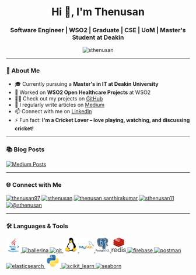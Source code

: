 <h1 align="center">Hi 👋, I'm Thenusan</h1>
<h3 align="center">Software Engineer | WSO2 | Graduate | CSE | UoM | Master's Student at Deakin</h3>

<p align="center">
  <img src="https://komarev.com/ghpvc/?username=sthenusan&label=Profile%20views&color=0e75b6&style=flat" alt="sthenusan" />
</p>

---

### 🚀 About Me  
- 🎓 Currently pursuing a **Master's in IT at Deakin University**  
- 🔭 Worked on **WSO2 Open Healthcare Projects** at WSO2  
- 👨‍💻 Check out my projects on [GitHub](https://github.com/sthenusan)  
- 📝 I regularly write articles on [Medium](https://theenuusan.medium.com/)  
- 📫 Connect with me on [LinkedIn](https://www.linkedin.com/in/sthenusan/)  
- ⚡ Fun fact: **I'm a Cricket Lover – love playing, watching, and discussing cricket!**  

---
### 📚 Blog Posts  
<!-- BLOG-POST-LIST:START -->
[![Medium Posts](https://github-readme-medium-card.vercel.app/getMediumBlogs?username=theenuusan&limit=5&theme=tokyonight)](https://theenuusan.medium.com/)
<!-- BLOG-POST-LIST:END -->

---

### 🌐 Connect with Me  
<p align="left">
  <a href="https://x.com/theenuusan" target="_blank">
    <img align="center" src="https://raw.githubusercontent.com/rahuldkjain/github-profile-readme-generator/master/src/images/icons/Social/twitter.svg" alt="thenusan97" height="30" width="40" />
  </a>
  <a href="https://linkedin.com/in/sthenusan" target="_blank">
    <img align="center" src="https://raw.githubusercontent.com/rahuldkjain/github-profile-readme-generator/master/src/images/icons/Social/linked-in-alt.svg" alt="sthenusan" height="30" width="40" />
  </a>
  <a href="https://fb.com/thenusan santhirakumar" target="_blank">
    <img align="center" src="https://raw.githubusercontent.com/rahuldkjain/github-profile-readme-generator/master/src/images/icons/Social/facebook.svg" alt="thenusan santhirakumar" height="30" width="40" />
  </a>
  <a href="https://instagram.com/sthenusan11" target="_blank">
    <img align="center" src="https://raw.githubusercontent.com/rahuldkjain/github-profile-readme-generator/master/src/images/icons/Social/instagram.svg" alt="sthenusan11" height="30" width="40" />
  </a>
  <a href="https://medium.com/@sthenusan" target="_blank">
    <img align="center" src="https://raw.githubusercontent.com/rahuldkjain/github-profile-readme-generator/master/src/images/icons/Social/medium.svg" alt="@sthenusan" height="30" width="40" />
  </a>
</p>

---

### 🛠️ Languages & Tools  
<p align="left">
  <a href="https://www.java.com" target="_blank">
    <img src="https://raw.githubusercontent.com/devicons/devicon/master/icons/java/java-original.svg" alt="java" width="40" height="40"/>
  </a>
  <a href="https://ballerina.io/" target="_blank">
    <img src="https://ballerina.io/img/ballerina-logo.svg" alt="ballerina" width="40" height="40"/>
  </a>
  <a href="https://git-scm.com/" target="_blank">
    <img src="https://www.vectorlogo.zone/logos/git-scm/git-scm-icon.svg" alt="git" width="40" height="40"/>
  </a>
  <a href="https://www.linux.org/" target="_blank">
    <img src="https://raw.githubusercontent.com/devicons/devicon/master/icons/linux/linux-original.svg" alt="linux" width="40" height="40"/>
  </a>
  <a href="https://www.mysql.com/" target="_blank">
    <img src="https://raw.githubusercontent.com/devicons/devicon/master/icons/mysql/mysql-original-wordmark.svg" alt="mysql" width="40" height="40"/>
  </a>
  <a href="https://www.postgresql.org" target="_blank">
    <img src="https://raw.githubusercontent.com/devicons/devicon/master/icons/postgresql/postgresql-original-wordmark.svg" alt="postgresql" width="40" height="40"/>
  </a>
  <a href="https://redis.io" target="_blank">
    <img src="https://raw.githubusercontent.com/devicons/devicon/master/icons/redis/redis-original-wordmark.svg" alt="redis" width="40" height="40"/>
  </a>
  <a href="https://firebase.google.com/" target="_blank">
    <img src="https://www.vectorlogo.zone/logos/firebase/firebase-icon.svg" alt="firebase" width="40" height="40"/>
  </a>
  <a href="https://postman.com" target="_blank">
    <img src="https://www.vectorlogo.zone/logos/getpostman/getpostman-icon.svg" alt="postman" width="40" height="40"/>
  </a>
  <a href="https://www.elastic.co" target="_blank">
    <img src="https://www.vectorlogo.zone/logos/elastic/elastic-icon.svg" alt="elasticsearch" width="40" height="40"/>
  </a>
  <a href="https://www.python.org" target="_blank">
    <img src="https://raw.githubusercontent.com/devicons/devicon/master/icons/python/python-original.svg" alt="python" width="40" height="40"/>
  </a>
  <a href="https://scikit-learn.org/" target="_blank">
    <img src="https://upload.wikimedia.org/wikipedia/commons/0/05/Scikit_learn_logo_small.svg" alt="scikit_learn" width="40" height="40"/>
  </a>
  <a href="https://seaborn.pydata.org/" target="_blank">
    <img src="https://seaborn.pydata.org/_images/logo-mark-lightbg.svg" alt="seaborn" width="40" height="40"/>
  </a>
</p>
